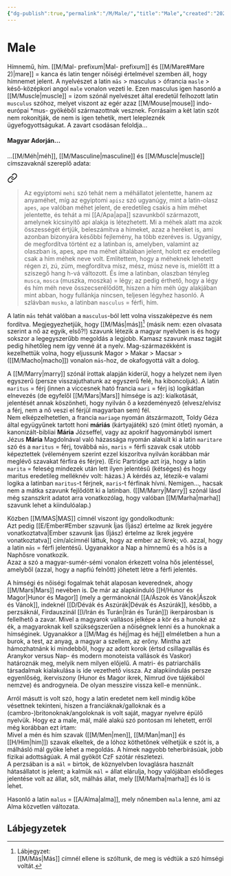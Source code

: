 ```yaml
---
{"dg-publish":true,"permalink":"/M/Male/","title":"Male","created":"2025-05-29T22:50","updated":"2025-06-08T01:14"}
---
```



# Male

Hímnemű, hím. [[M/Mal- prefixum\|Mal- prefixum]] és [[M/Mare#Mare 2)\|mare]] = kanca és latin tenger nőiségi értelmével szemben áll, hogy hímnemet jelent. A nyelvészet a latin `mās` > masculus > ófrancia `masle` > késő-középkori angol `male` vonalon vezeti le. Ezen masculus igen hasonló a [[M/Muscle\|muscle]] = izom szónál nyelvészet által eredetül felhozott latin `musculus` szóhoz, melyet viszont az egér azaz [[M/Mouse\|mouse]] indo-európai \*mus- gyökéből származottnak vesznek. Forrásaim a két latin szót nem rokonítják, de nem is igen tehetik, mert lelepleznék ügyefogyottságukat. A zavart csodásan feloldja...

#### Magyar Adorján...

...[[M/Méh\|méh]], [[M/Masculine\|masculine]] és [[M/Muscle\|muscle]] címszavaknál szereplő adata:  

<div class="transclusion internal-embed is-loaded"><a class="markdown-embed-link" href="/M/Méh/#1mahi8" aria-label="Open link"><svg xmlns="http://www.w3.org/2000/svg" width="24" height="24" viewBox="0 0 24 24" fill="none" stroke="currentColor" stroke-width="2" stroke-linecap="round" stroke-linejoin="round" class="svg-icon lucide-link"><path d="M10 13a5 5 0 0 0 7.54.54l3-3a5 5 0 0 0-7.07-7.07l-1.72 1.71"></path><path d="M14 11a5 5 0 0 0-7.54-.54l-3 3a5 5 0 0 0 7.07 7.07l1.71-1.71"></path></svg></a><div class="markdown-embed">



> Az egyiptomi `mehi` szó tehát nem a méhállatot jelentette, hanem az anyaméhet, míg az egyiptomi `apisz` szó ugyanúgy, mint a latin-olasz `apes`, `ape` valóban méhet jelent, de eredetileg csakis a hím méhet jelentette, és tehát a mi [[A/Apa\|apa]] szavunkból származott, amelynek kicsinyítő api alakja is létezhetett. Mi a méhek alatt ma azok összességét értjük, beleszámítva a hímeket, azaz a heréket is, ami azonban bizonyára későbbi fejlemény, ha több ezeréves is. Ugyanígy, de megfordítva történt ez a latinban is, amelyben, valamint az olaszban is, apes, ape ma méhet általában jelent, holott ez eredetileg csak a hím méhek neve volt. Említettem, hogy a méheknek lehetett régen zi, zú, züm, megfordítva mísz, mész, músz neve is, mielőtt itt a sziszegő hang h-vá változott. És íme a latinban, olaszban tényleg `musca`, `mosca` (muszka, moszka) = légy; az pedig érthető, hogy a légy és hím méh neve összecserélődött, hiszen a hím méh úgy alakjában mint abban, hogy fullánkja nincsen, teljesen légyhez hasonló. A szlávban `musko`, a latinban `masculus` = férfi, hím.  


</div></div>


A latin `mās` tehát valóban a `masculus`-ból lett volna visszaképezve és nem fordítva. Megjegyezhetjük, hogy [[M/Más\|más]][^1] (másik nem: ezen olvasata szerint a nő az egyik, első?!) szavunk létezik a magyar nyelvben is és hogy sokszor a legegyszerűbb megoldás a legjobb. Kamasz szavunk masz tagját pedig hihetőleg nem így venné át a nyelv. Mag-származékként is kezelhettük volna, hogy eljussunk Magor > Makar > Macsar > ([[M/Macho\|macho]]) vonalon `mās`-hoz, de okafogyottá vált a dolog.  

A [[M/Marry\|marry]] szónál írottak alapján kiderül, hogy a helyzet nem ilyen egyszerű (persze visszajuthatunk az egyszerű felé, ha kiboncoljuk). A latin `maritus` = férj (innen a viccesnek ható francia `mari` = férj is) logikátlan elnevezés (de egyfelől [[M/Mars\|Mars]] hímsége is az): kialkotását, jelentését annak köszönheti, hogy nyilván ő a kezdeményező (elvesz/elvisz a férj, nem a nő veszi el férjül magyarban sem) fél.  
Nem elképzelhetetlen, a francia `mariage` nyomán átszármazott, Toldy Géza által együgyűnek tartott honi **máriás** (kártyajáték) szó (mint ötlet) nyomán, a kanonizált-bibliai **Mária** Józseffel, vagy az apokrif hagyományból ismert Jézus **Mária** Magdolnával való házassága nyomán alakult ki a latin `maritare` szó és a `maritus` = férj, továbbá `mās`, `maris` = férfi szavak csak utóbb képeztettek (véleményem szerint ezzel kiszorítva nyilván korábban már meglévő szavakat férfira és férjre). (Eric Partridge azt írja, hogy a latin `marita` = feleség mindezek után lett ilyen jelentésű (kétséges) és hogy maritus eredetileg melléknév volt: házas.) A kérdés az, létezik-e valami logika a latinban `maritus`-t férjnek, `maris`-t férfinak hívni. Nemigen..., hacsak nem a mátka szavunk fejlődött ki a latinban. ([[M/Marry\|Marry]] szónál lásd még szanszkrit adatot arra vonatkozólag, hogy valóban [[M/Marha\|marha]] szavunk lehet a kiindulóalap.)  

Közben [[M/MAS\|MAS]] címnél viszont így gondolkodtunk:  
Azt pedig [[E/Ember#Ember szavunk Íjas (Íjász) értelme az Ikrek jegyére vonatkoztatva\|Ember szavunk Íjas (Íjász) értelme az Ikrek jegyére vonatkoztatva]] cím/alcímnél láttuk, hogy az ember az Ikrek; vö. azzal, hogy a latin `mās` = férfi jelentésű. Ugyanakkor a Nap a hímnemű és a hős is a Naphősre vonatkozik.  
Azaz a szó a magyar-sumér-sémi vonalon érkezett volna hős jelentéssel, amelyből (azzal, hogy a napfiú felnőtt) jöhetett létre a férfi jelentés.  

  
A hímségi és nőiségi fogalmak tehát alaposan keverednek, ahogy [[M/Mars\|Mars]] nevében is. De már az alapkiinduló [[H/Hunor és Magor\|Hunor és Magor]] (mely a germánoknál [[A/Ászok és Vánok\|Ászok és Vánok]], indeknél [[D/Dévák és Aszúrák\|Dévák és Aszúrák]], később, a perzsáknál, Firdauszinál [[I/Irán és Turán\|Irán és Turán]]) ikerpárosban is fellelhető a zavar. Mivel a magyarok vallásos jelképe a kör és a hunoké az ék, a magyaroknak kell szükségszerűen a nőiségnek lenni és a hunoknak a hímséginek. Ugyanakkor a [[M/Mag és héj\|mag és héj]] elméletben a hun a burok, a test, az anyag, a magyar a szellem, az erőny. Mintha azt hámozhatnánk ki mindebből, hogy az adott korok (értsd csillagvallás és Aranykor versus Nap- és modern monoteista vallások és Vaskor) határoznák meg, melyik nem milyen előjelű. A matri- és patriarchális társadalmak kialakulása is ide vezethető vissza. Az alapkiindulás persze egyenlőség, ikerviszony (Hunor és Magor ikrek, Nimrud öve tájékából nemzve) és androgyneia. De olyan messzire vissza kell-e mennünk..  

Arról másutt is volt szó, hogy a latin eredetet nem kell mindig kőbe vésettnek tekinteni, hiszen a franciáknak/galloknak és a (cambro-)britonoknak/angoloknak is volt saját, magyar nyelvre épülő nyelvük. Hogy ez a male, mál, málé alakú szó pontosan mi lehetett, erről még korábban ezt írtam:  
Mivel a mén és hím szavak ([[M/Men\|men]], [[M/Man\|man]] és [[H/Him\|him]]) szavak elkeltek, de a lóhoz köthetőnek vélhetjük e szót is, a málhásló mál gyöke lehet a megoldás. A hímek nagyobb teherbírásúak, jobb fizikai adottságúak. A mál gyököt CzF szótár részletezi.   
A perzsában is a `māl` = birtok, de köznyelvben lovaglásra használt hátasállatot is jelent; a kalmük `mál` = állat elárulja, hogy valójában elsődleges jelentése volt az állat, sőt, málhás állat, mely [[M/Marha\|marha]] és ló is lehet.  



Hasonló a latin `malus` = [[A/Alma\|alma]], mely nőnemben `mala` lenne, ami az Alma közvetlen változata.  

## Lábjegyzetek

[^1]: Lábjegyzet:  
[[M/Más\|Más]] címnél ellene is szóltunk, de meg is védtük a szó hímségi voltát.  